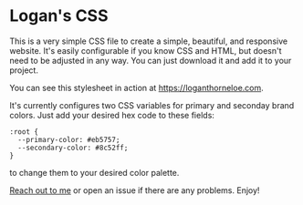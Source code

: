 # Logan's CSS

This is a very simple CSS file to create a simple, beautiful, and responsive website. It's easily configurable if you know CSS and HTML, but doesn't need to be adjusted in any way. You can just download it and add it to your project.

You can see this stylesheet in action at https://loganthorneloe.com.

It's currently configures two CSS variables for primary and seconday brand colors. Just add your desired hex code to these fields:
```
:root {
  --primary-color: #eb5757;
  --secondary-color: #8c52ff;
}
```
to change them to your desired color palette.

[Reach out to me](https://twitter.com/loganthorneloe) or open an issue if there are any problems. Enjoy!
